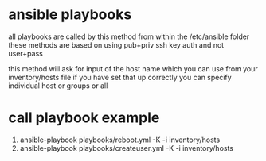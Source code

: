 # ansible playbooks

all playbooks are called by this method from within the /etc/ansible folder
these methods are based on using pub+priv ssh key auth and not user+pass

this method will ask for input of the host name which you can use from your inventory/hosts file if you have set that up correctly
you can specify individual host or groups or all

# call playbook example
1.    ansible-playbook playbooks/reboot.yml -K -i inventory/hosts
2.    ansible-playbook playbooks/createuser.yml -K -i inventory/hosts
